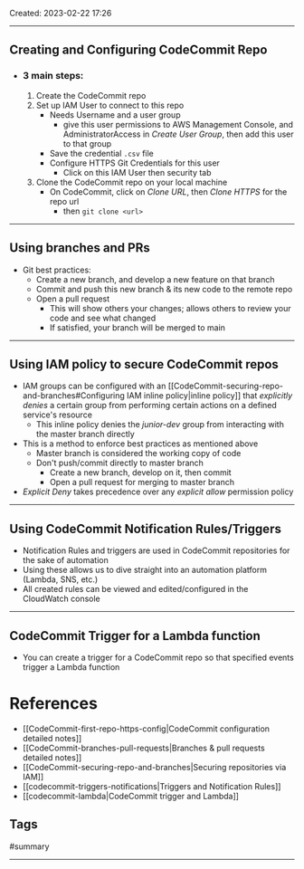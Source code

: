 Created: 2023-02-22 17:26
___
## Creating and Configuring CodeCommit Repo
- ### 3 main steps:
	1. Create the CodeCommit repo
	2. Set up IAM User to connect to this repo
		- Needs Username and a user group
			- give this user permissions to AWS Management Console, and AdministratorAccess in *Create User Group*, then add this user to that group  
		- Save the credential `.csv` file
		- Configure HTTPS Git Credentials for this user
			- Click on this IAM User then security tab
	3. Clone the CodeCommit repo on your local machine
		- On CodeCommit, click on *Clone URL*, then *Clone HTTPS* for the repo url
			- then `git clone <url>`
---
## Using branches and PRs
- Git best practices:
	- Create a new branch, and develop a new feature on that branch
	- Commit and push this new branch & its new code to the remote repo
	- Open a pull request
		- This will show others your changes; allows others to review your code and see what changed
		- If satisfied, your branch will be merged to main
___
## Using IAM policy to secure CodeCommit repos
- IAM groups can be configured with an [[CodeCommit-securing-repo-and-branches#Configuring IAM inline policy|inline policy]] that *explicitly denies* a certain group from performing certain actions on a defined service's resource
	- This inline policy denies the *junior-dev* group from interacting with the master branch directly
- This is a method to enforce best practices as mentioned above
	- Master branch is considered the working copy of code
	- Don't push/commit directly to master branch
		- Create a new branch, develop on it, then commit 
		- Open a pull request for merging to master branch
- *Explicit Deny* takes precedence over any *explicit allow* permission policy
---
## Using CodeCommit Notification Rules/Triggers
- Notification Rules and triggers are used in CodeCommit repositories for the sake of automation
- Using these allows us to dive straight into an automation platform (Lambda, SNS, etc.)
- All created rules can be viewed and edited/configured in the CloudWatch console
--- 
## CodeCommit Trigger for a Lambda function
- You can create a trigger for a CodeCommit repo so that specified events trigger a Lambda function


# References
- [[CodeCommit-first-repo-https-config|CodeCommit configuration detailed notes]]
- [[CodeCommit-branches-pull-requests|Branches & pull requests detailed notes]]
- [[CodeCommit-securing-repo-and-branches|Securing repositories via IAM]]
- [[codecommit-triggers-notifications|Triggers and Notification Rules]]
- [[codecommit-lambda|CodeCommit trigger and Lambda]]

## Tags
#summary

---